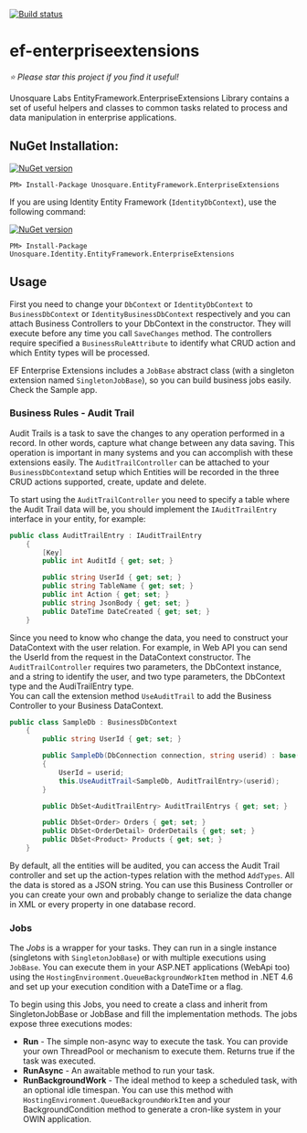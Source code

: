 [![Build status](https://ci.appveyor.com/api/projects/status/6e5vk7s69ur34nd0?svg=true)](https://ci.appveyor.com/project/geoperez/ef-enterpriseextensions)

# ef-enterpriseextensions

*:star: Please star this project if you find it useful!*

Unosquare Labs EntityFramework.EnterpriseExtensions Library contains a set of useful helpers and classes to common tasks related to process and data manipulation in enterprise applications.

## NuGet Installation:

[![NuGet version](https://badge.fury.io/nu/Unosquare.EntityFramework.EnterpriseExtensions.svg)](https://badge.fury.io/nu/Unosquare.EntityFramework.EnterpriseExtensions)
```
PM> Install-Package Unosquare.EntityFramework.EnterpriseExtensions
```

If you are using Identity Entity Framework (`IdentityDbContext`), use the following command:

[![NuGet version](https://badge.fury.io/nu/Unosquare.Identity.EntityFramework.EnterpriseExtensions.svg)](https://badge.fury.io/nu/Unosquare.Identity.EntityFramework.EnterpriseExtensions)
```
PM> Install-Package Unosquare.Identity.EntityFramework.EnterpriseExtensions
```

## Usage

First you need to change your `DbContext` or `IdentityDbContext` to `BusinessDbContext` or `IdentityBusinessDbContext` respectively and you can 
attach Business Controllers to your DbContext in the constructor. They will execute before any time you call `SaveChanges` method. 
The controllers require specified a `BusinessRuleAttribute` to
identify what CRUD action and which Entity types will be processed.

EF Enterprise Extensions includes a `JobBase` abstract class (with a singleton extension named `SingletonJobBase`), so you can build business jobs easily. 
Check the Sample app.

### Business Rules - Audit Trail

Audit Trails is a task to save the changes to any operation performed in a record. In other words, capture what change between any data saving. 
This operation is important in many systems and you can accomplish with these extensions easily. The `AuditTrailController` can be attached to your `BusinessDbContext`and setup which Entities will be recorded in the three CRUD actions supported, create, update and delete.

To start using the `AuditTrailController` you need to specify a table where the Audit Trail data will be, you should implement the `IAuditTrailEntry` 
interface in your entity, for example:

```csharp
public class AuditTrailEntry : IAuditTrailEntry
    {
        [Key]
        public int AuditId { get; set; }

        public string UserId { get; set; }
        public string TableName { get; set; }
        public int Action { get; set; }
        public string JsonBody { get; set; }
        public DateTime DateCreated { get; set; }
    }
```

Since you need to know who change the data, you need to construct your DataContext with the user relation. For example, in Web API you can 
send the UserId from the request in the DataContext constructor. The `AuditTrailController` requires two parameters, the DbContext instance, 
and a string to identify the user, and two type parameters, the DbContext type and the AudiTrailEntry type.  
You can call the extension method `UseAuditTrail` to add the Business Controller to your Business DataContext.

```csharp
public class SampleDb : BusinessDbContext
    {
        public string UserId { get; set; }

        public SampleDb(DbConnection connection, string userid) : base(connection, true)
        {
            UserId = userid;
            this.UseAuditTrail<SampleDb, AuditTrailEntry>(userid);
        }

        public DbSet<AuditTrailEntry> AuditTrailEntrys { get; set; }

        public DbSet<Order> Orders { get; set; }
        public DbSet<OrderDetail> OrderDetails { get; set; }
        public DbSet<Product> Products { get; set; }
    }

```

By default, all the entities will be audited, you can access the Audit Trail controller and set up the action-types relation with the method `AddTypes`. All the data is stored as a JSON string. You can use this Business Controller or you can create your own and probably change to serialize the data change in XML or every property in one database record.

### Jobs

The *Jobs* is a wrapper for your tasks. They can run in a single instance (singletons with `SingletonJobBase`) or with multiple executions using `JobBase`. You can execute them in your ASP.NET applications (WebApi too) using the `HostingEnvironment.QueueBackgroundWorkItem` method in .NET 4.6 and set up your execution condition with a DateTime or a flag.

To begin using this Jobs, you need to create a class and inherit from SingletonJobBase or JobBase and fill the implementation methods. The jobs expose three executions modes:

* **Run** - The simple non-async way to execute the task. You can provide your own ThreadPool or mechanism to execute them. Returns true if the task was executed.
* **RunAsync** - An awaitable method to run your task.
* **RunBackgroundWork** - The ideal method to keep a scheduled task, with an optional idle timespan. You can use this method with `HostingEnvironment.QueueBackgroundWorkItem` and your BackgroundCondition method to generate a cron-like system in your OWIN application.
